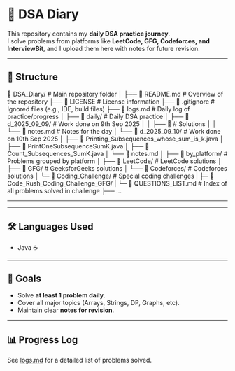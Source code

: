 # 📘 DSA Diary

This repository contains my **daily DSA practice journey**.  
I solve problems from platforms like **LeetCode, GFG, Codeforces, and InterviewBit**, and I upload them here with notes for future revision.

---

## 📂 Structure


📂 DSA_Diary/ # Main repository folder
│
├── 📄 README.md # Overview of the repository
├── 📄 LICENSE # License information
├── 📄 .gitignore # Ignored files (e.g., IDE, build files)
├── 📄 logs.md # Daily log of practice/progress
│
├── 📂 daily/ # Daily DSA practice
│ ├── 📂 d_2025_09_09/ # Work done on 9th Sep 2025
│ │ ├── 📄 <Java files> # Solutions
│ │ └── 📄 notes.md # Notes for the day
│ └── 📂 d_2025_09_10/ # Work done on 10th Sep 2025
│ ├── 📄 Printing_Subsequences_whose_sum_is_k.java
│ ├── 📄 PrintOneSubsequenceSumK.java
│ ├── 📄 Count_Subsequences_SumK.java
│ └── 📄 notes.md
│
├── 📂 by_platform/ # Problems grouped by platform
│ ├── 📂 LeetCode/ # LeetCode solutions
│ ├── 📂 GFG/ # GeeksforGeeks solutions
│ └── 📂 Codeforces/ # Codeforces solutions
│
└─ 📂 Coding_Challenge/ # Special coding challenges
| ├─ 📂 Code_Rush_Coding_Challenge_GFG/
| └─ 📄 QUESTIONS_LIST.md # Index of all problems solved in challenge
├── ...




---

---

## 🛠️ Languages Used
- Java ☕


---

## 🎯 Goals
- Solve **at least 1 problem daily**.
- Cover all major topics (Arrays, Strings, DP, Graphs, etc).
- Maintain clear **notes for revision**.

---

## 📊 Progress Log
See [logs.md](logs.md) for a detailed list of problems solved.
